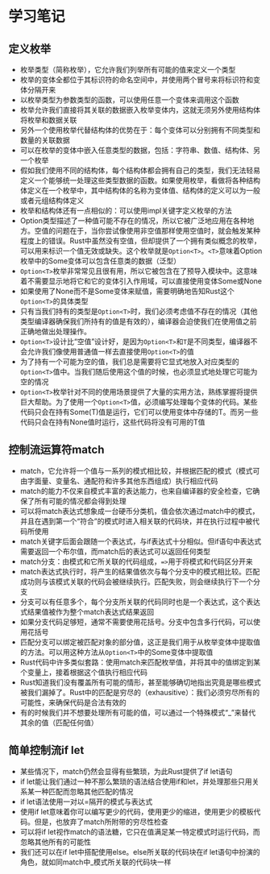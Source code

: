 # 学习笔记

## 定义枚举

* 枚举类型（简称枚举），它允许我们列举所有可能的值来定义一个类型
* 枚举的变体全都位于其标识符的命名空间中，并使用两个冒号来将标识符和变体分隔开来
* 以枚举类型为参数类型的函数，可以使用任意一个变体来调用这个函数
* 枚举允许我们直接将其关联的数据嵌入枚举变体内，这就无须另外使用结构体将枚举和数据关联
* 另外一个使用枚举代替结构体的优势在于：每个变体可以分别拥有不同类型和数量的关联数据
* 可以在枚举的变体中嵌入任意类型的数据，包括：字符串、数值、结构体、另一个枚举
* 假如我们使用不同的结构体，每个结构体都会拥有自己的类型，我们无法轻易定义一个能够统一处理这些类型数据的函数。如果使用枚举，看做将各种结构体定义在一个枚举中，其中结构体的名称为变体值、结构体的定义可以为一般或者元组结构体定义
* 枚举和结构体还有一点相似的：可以使用impl关键字定义枚举的方法
* Option类型描述了一种值可能不存在的情况，所以它被广泛地应用在各种地方。空值的问题在于，当你尝试像使用非空值那样使用空值时，就会触发某种程度上的错误。Rust中虽然没有空值，但却提供了一个拥有类似概念的枚举，可以用来标识一个值无效或缺失。这个枚举就是` Option<T> `。` <T> `意味着Option枚举中的Some变体可以包含任意类的数据（泛型）
* ` Option<T> `枚举非常常见且很有用，所以它被包含在了预导入模块中。这意味着不需要显示地将它和它的变体引入作用域，可以直接使用变体Some或None
* 如果使用了None而不是Some变体来赋值，需要明确地告知Rust这个` Option<T> `的具体类型
* 只有当我们持有的类型是` Option<T> `时，我们必须考虑值不存在的情况（其他类型编译器确保我们所持有的值是有效的），编译器会迫使我们在使用值之前正确地做出处理操作。
* ` Option<T> `设计比“空值”设计好，是因为` Option<T> `和` T `是不同类型，编译器不会允许我们像使用普通值一样去直接使用` Option<T> `的值
* 为了持有一个可能为空的值，我们总是需要将它显式地放入对应类型的` Option<T> `值中。当我们随后使用这个值的时候，也必须显式地处理它可能为空的情况
* ` Option<T> `枚举针对不同的使用场景提供了大量的实用方法，熟练掌握将提供巨大帮助。为了使用一个` Option<T> `值，必须编写处理每个变体的代码。某些代码只会在持有Some(T)值是运行，它们可以使用变体中存储的T。而另一些代码只会在持有None值时运行，这些代码将没有可用的T值

## 控制流运算符match

* match，它允许将一个值与一系列的模式相比较，并根据匹配的模式（模式可由字面量、变量名、通配符和许多其他东西组成）执行相应代码
* match的能力不仅来自模式丰富的表达能力，也来自编译器的安全检查，它确保了所有可能的情况都会得到处理
* 可以将match表达式想象成一台硬币分类机，值会依次通过match中的模式，并且在遇到第一个“符合”的模式时进入相关联的代码块，并在执行过程中被代码所使用
* match关键字后面会跟随一个表达式，与if表达式十分相似。但if语句中表达式需要返回一个布尔值，而match后的表达式可以返回任何类型
* match分支：由模式和它所关联的代码组成，` => `用于将模式和代码区分开来
* match表达式执行时，将产生的结果值依次与每个分支中的模式相比较。匹配成功则与该模式关联的代码会被继续执行。匹配失败，则会继续执行下一个分支
* 分支可以有任意多个，每个分支所关联的代码同时也是一个表达式，这个表达式结果值被作为整个match表达式结果返回
* 如果分支代码足够短，通常不需要使用花括号。分支中包含多行代码，可以使用花括号
* 匹配分支可以绑定被匹配对象的部分值，这正是我们用于从枚举变体中提取值的方法。可以用这种方法从` Option<T> `中的Some变体中提取值
* Rust代码中许多类似套路：使用match来匹配枚举值，并将其中的值绑定到某个变量上，接着根据这个值执行相应代码
* Rust知道我们没有覆盖所有可能的情形，甚至能够确切地指出究竟是哪些模式被我们漏掉了。Rust中的匹配是穷尽的（exhausitive）：我们必须穷尽所有的可能性，来确保代码是合法有效的
* 有的时候我们并不想要处理所有可能的值，可以通过一个特殊模式“_”来替代其余的值（匹配任何值）

## 简单控制流if let

* 某些情况下，match仍然会显得有些繁琐，为此Rust提供了if let语句
* if let能让我们通过一种不那么繁琐的语法结合使用if和let，并处理那些只用关系某一种匹配而忽略其他匹配的情况
* if let语法使用一对以=隔开的模式与表达式
* 使用if let意味着你可以编写更少的代码，使用更少的缩进，使用更少的模板代码。但是，也放弃了match所附带的穷尽性检查
* 可以将if let视作match的语法糖，它只在值满足某一特定模式时运行代码，而忽略其他所有的可能性
* 我们还可以在if let中搭配使用else。else所关联的代码块在if let语句中扮演的角色，就如同match中_模式所关联的代码块一样